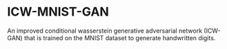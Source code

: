# ICW-MNIST-GAN
An improved conditional wasserstein generative adversarial network (ICW-GAN) that is trained on the MNIST dataset to generate handwritten digits.
